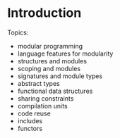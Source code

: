 # Introduction

Topics:

* modular programming
* language features for modularity
* structures and modules
* scoping and modules
* signatures and module types
* abstract types
* functional data structures
* sharing constraints
* compilation units
* code reuse
* includes
* functors

